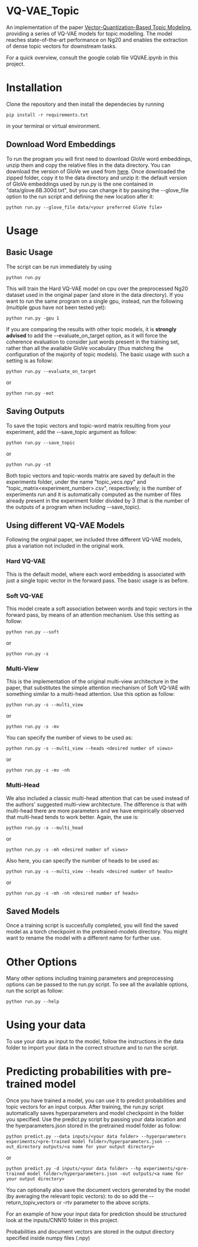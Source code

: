 # VQ-VAE_Topic
An implementation of the paper [Vector-Quantization-Based Topic Modeling](https://dl.acm.org/doi/10.1145/3450946), providing a series of VQ-VAE models for topic modelling. The model reaches state-of-the-art performance on Ng20 and enables the extraction of dense topic vectors for downstream tasks.

For a quick overview, consult the google colab file VQVAE.ipynb in this project.

# Installation
Clone the repository and then install the dependecies by running
```
pip install -r requirements.txt
```
in your terminal or virtual environment.
## Download Word Embeddings
To run the program you will first need to download GloVe word embeddings, unzip them and copy the relative files in the data directory. You can download the version of GloVe we used from [here](https://nlp.stanford.edu/data/glove.6B.zip). Once downloaded the zipped folder, copy it to the data directory and unzip it: the default version of GloVe embeddings used by run.py is the one contained in "data/glove.6B.300d.txt", but you can change it by passing the --glove_file option to the run script and defining the new location after it:
```
python run.py --glove_file data/<your preferred GloVe file>
```
# Usage
## Basic Usage
The script can be run immediately by using
```
python run.py
```
This will train the Hard VQ-VAE model on cpu over the preprocessed Ng20 dataset used in the original paper (and store in the data directory). If you want to run the same program on a single gpu, instead, run the following (multiple gpus have not been tested yet):
```
python run.py -gpu 1
```
If you are comparing the results with other topic models, it is **strongly advised** to add the --evaluate_on_target option, as it will force the coherence evaluation to consider just words present in the training set, rather than all the available GloVe vocabulary (thus matching the configuration of the majority of topic models). The basic usage with such a setting is as follow:
```
python run.py --evaluate_on_target
```
or
```
python run.py -eot
```
## Saving Outputs
To save the topic vectors and topic-word matrix resulting from your experiment, add the --save_topic argument as follow:
```
python run.py --save_topic
```
or
```
python run.py -st
```
Both topic vectors and topic-words matrix are saved by default in the experiments folder, under the name "topic_vecs<experiment number>.npy" and "topic_matrix<experiment_number>.csv", respectively; <experiment number> is the number of experiments run and it is automatically computed as the number of files already present in the experiment folder divided by 3 (that is the number of the outputs of a program when including --save_topic).
## Using different VQ-VAE Models
Following the orginal paper, we included three different VQ-VAE models, plus a variation not included in the original work.
### Hard VQ-VAE
This is the default model, where each word embedding is associated with just a single topic vector in the forward pass. The basic usage is as before.
### Soft VQ-VAE
This model create a soft association between words and topic vectors in the forward pass, by means of an attention mechanism. Use this setting as follow:
```
python run.py --soft
```
or
```
python run.py -s
```
### Multi-View
This is the implementation of the original multi-view architecture in the paper, that substitutes the simple attention mechanism of Soft VQ-VAE with something similar to a multi-head attention. Use this option as follow:
```
python run.py -s --multi_view
```
or
```
python run.py -s -mv
```
You can specify the number of views to be used as:
```
python run.py -s --multi_view --heads <desired number of views>
```
or
```
python run.py -s -mv -nh
```
### Multi-Head
We also included a classic multi-head attention that can be used instead of the authors' suggested multi-view architecture. The difference is that with multi-head there are more parameters and we have empirically observed that multi-head tends to work better. Again, the use is:
```
python run.py -s --multi_head
```
or
```
python run.py -s -mh <desired number of views>
```
Also here, you can specify the number of heads to be used as:
```
python run.py -s --multi_view --heads <desired number of heads>
```
or
```
python run.py -s -mh -nh <desired number of heads>
```
## Saved Models
Once a training script is succesfully completed, you will find the saved model as a torch checkpoint in the pretrained-models directory. You might want to rename the model with a different name for further use.

# Other Options
 Many other options including training parameters and preprocessing options can be passed to the run.py script. To see all the available options, run the script as follow:
```
python run.py --help
```
# Using your data
 To use your data as input to the model, follow the instructions in the data folder to import your data in the correct structure and to run the script.

 
# Predicting probabilities with pre-trained model
 Once you have trained a model, you can use it to predict probabilities and topic vectors for an input corpus. 
 After training, the run.py script automatically saves hyperparameters and model checkpoint in the folder you specified.
 Use the predict.py script by passing your data location and the hyerparameters.json stored in the pretrained model folder as follow:
 ```
python predict.py --data inputs/<your data folder> --hyperparameters experiments/<pre-trained model folder>/hyperparameters.json --out_directory outputs/<a name for your output directory>
```
 or
  ```
python predict.py -d inputs/<your data folder> --hp experiments/<pre-trained model folder>/hyperparameters.json -out outputs/<a name for your output directory>
```
 
 You can optionally also save the document vectors generated by the model (by averaging the relevant topic vectors): to do so add the --return_topiv_vectors or -rtv parameter to the above scripts.
 
 For an example of how your input data for prediction should be structured look at the inputs/CNN10 folder in this project.
 
 Probabilities and document vectors are stored in the output directory specified inside numpy files (.npy)
